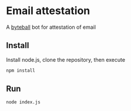 # Email attestation

A [byteball](https://github.com/byteball) bot for attestation of email

## Install

Install node.js, clone the repository, then execute
```bash
npm install
```

## Run

```bash
node index.js
```